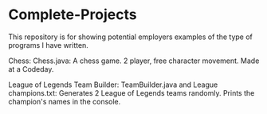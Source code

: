 # Complete-Projects
This repository is for showing potential employers examples of the type of programs I have written.

Chess: Chess.java:  A chess game. 2 player, free character movement. Made at a Codeday.

League of Legends Team Builder: TeamBuilder.java and League champions.txt: Generates 2 League of Legends teams randomly. Prints the champion's names in the console.
